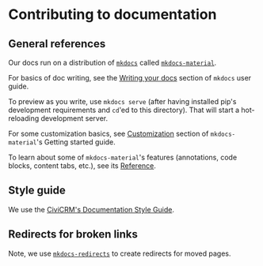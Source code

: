 # Contributing to documentation

## General references

Our docs run on a distribution of [`mkdocs`](https://www.mkdocs.org/) called [`mkdocs-material`](https://squidfunk.github.io/mkdocs-material/).

For basics of doc writing, see the [Writing your docs](https://www.mkdocs.org/user-guide/writing-your-docs/) section of `mkdocs` user guide.

To preview as you write, use `mkdocs serve` (after having installed pip's development requirements and `cd`'ed to this directory). That will start a hot-reloading development server.

For some customization basics, see [Customization](https://squidfunk.github.io/mkdocs-material/customization/) section of `mkdocs-material`'s Getting started guide.

To learn about some of `mkdocs-material`'s features (annotations, code blocks, content tabs, etc.), see its [Reference](https://squidfunk.github.io/mkdocs-material/reference/).


## Style guide

We use the [CiviCRM's Documentation Style Guide](https://docs.civicrm.org/dev/en/latest/documentation/style-guide/).

## Redirects for broken links

Note, we use [`mkdocs-redirects`](https://github.com/mkdocs/mkdocs-redirects) to create redirects for moved pages.

